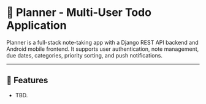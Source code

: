 # 📝 Planner - Multi-User Todo Application

Planner is a full-stack note-taking app with a Django REST API backend and Android mobile frontend. It supports user authentication, note management, due dates, categories, priority sorting, and push notifications.

---------------------------------------------------------------------------------------------

## 🚀 Features

- TBD.